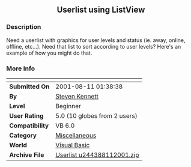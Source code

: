 ﻿<div align="center">

## Userlist using ListView


</div>

### Description

Need a userlist with graphics for user levels and status (ie. away, online, offline, etc...). Need that list to sort according to user levels? Here's an example of how you might do that.
 
### More Info
 


<span>             |<span>
---                |---
**Submitted On**   |2001-08-11 01:38:38
**By**             |[Steven Kennett](https://github.com/Planet-Source-Code/PSCIndex/blob/master/ByAuthor/steven-kennett.md)
**Level**          |Beginner
**User Rating**    |5.0 (10 globes from 2 users)
**Compatibility**  |VB 6\.0
**Category**       |[Miscellaneous](https://github.com/Planet-Source-Code/PSCIndex/blob/master/ByCategory/miscellaneous__1-1.md)
**World**          |[Visual Basic](https://github.com/Planet-Source-Code/PSCIndex/blob/master/ByWorld/visual-basic.md)
**Archive File**   |[Userlist u244388112001\.zip](https://github.com/Planet-Source-Code/steven-kennett-userlist-using-listview__1-26086/archive/master.zip)








